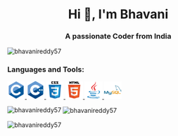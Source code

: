 <h1 align="center">Hi 👋, I'm Bhavani</h1>
<h3 align="center">A passionate Coder from India</h3>

<p align="left"> <img src="https://komarev.com/ghpvc/?username=bhavanireddy57&label=Profile%20views&color=0e75b6&style=flat" alt="bhavanireddy57" /> </p>



<h3 align="left">Languages and Tools:</h3>
<p align="left"> <a href="https://www.cprogramming.com/" target="_blank" rel="noreferrer"> <img src="https://raw.githubusercontent.com/devicons/devicon/master/icons/c/c-original.svg" alt="c" width="40" height="40"/> </a> <a href="https://www.w3schools.com/cpp/" target="_blank" rel="noreferrer"> <img src="https://raw.githubusercontent.com/devicons/devicon/master/icons/cplusplus/cplusplus-original.svg" alt="cplusplus" width="40" height="40"/> </a> <a href="https://www.w3schools.com/css/" target="_blank" rel="noreferrer"> <img src="https://raw.githubusercontent.com/devicons/devicon/master/icons/css3/css3-original-wordmark.svg" alt="css3" width="40" height="40"/> </a> <a href="https://www.w3.org/html/" target="_blank" rel="noreferrer"> <img src="https://raw.githubusercontent.com/devicons/devicon/master/icons/html5/html5-original-wordmark.svg" alt="html5" width="40" height="40"/> </a> <a href="https://www.java.com" target="_blank" rel="noreferrer"> <img src="https://raw.githubusercontent.com/devicons/devicon/master/icons/java/java-original.svg" alt="java" width="40" height="40"/> </a> <a href="https://www.mysql.com/" target="_blank" rel="noreferrer"> <img src="https://raw.githubusercontent.com/devicons/devicon/master/icons/mysql/mysql-original-wordmark.svg" alt="mysql" width="40" height="40"/> </a> </p>

<p><img align="left" src="https://github-readme-stats.vercel.app/api/top-langs?username=bhavanireddy57&show_icons=true&locale=en&layout=compact" alt="bhavanireddy57" /></p>

<p>&nbsp;<img align="center" src="https://github-readme-stats.vercel.app/api?username=bhavanireddy57&show_icons=true&locale=en" alt="bhavanireddy57" /></p>

<p><img align="center" src="https://github-readme-streak-stats.herokuapp.com/?user=bhavanireddy57&" alt="bhavanireddy57" /></p>
